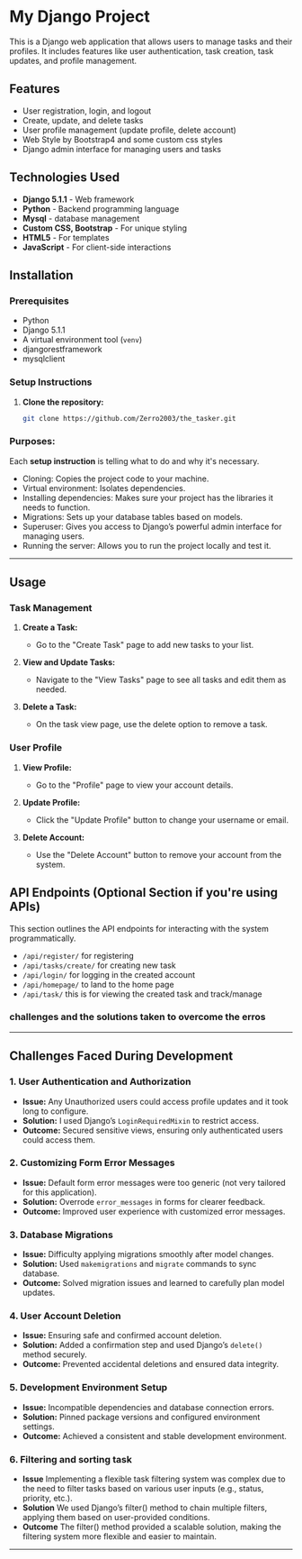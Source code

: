 # My Django Project

This is a Django web application that allows users to manage tasks and their profiles. It includes features like user authentication, task creation, task updates, and profile management.

## Features

- User registration, login, and logout
- Create, update, and delete tasks
- User profile management (update profile, delete account)
- Web Style by Bootstrap4 and some custom css styles
- Django admin interface for managing users and tasks

## Technologies Used

- **Django 5.1.1** - Web framework
- **Python** - Backend programming language
- **Mysql** - database management
- **Custom CSS, Bootstrap** - For unique styling
- **HTML5** - For templates
- **JavaScript** - For client-side interactions

## Installation

### Prerequisites

- Python 
- Django 5.1.1
- A virtual environment tool (`venv`)
- djangorestframework
- mysqlclient

### Setup Instructions

1. **Clone the repository:**
   ```bash
   git clone https://github.com/Zerro2003/the_tasker.git


### Purposes:

Each **setup instruction** is telling what to do and why it's necessary. 

- Cloning: Copies the project code to your machine.
- Virtual environment: Isolates dependencies.
- Installing dependencies: Makes sure your project has the libraries it needs to function.
- Migrations: Sets up your database tables based on models.
- Superuser: Gives you access to Django’s powerful admin interface for managing users.
- Running the server: Allows you to run the project locally and test it.

---

## Usage

### Task Management

1. **Create a Task:**
   - Go to the "Create Task" page to add new tasks to your list.
   
2. **View and Update Tasks:**
   - Navigate to the "View Tasks" page to see all tasks and edit them as needed.

3. **Delete a Task:**
   - On the task view page, use the delete option to remove a task.

### User Profile

1. **View Profile:**
   - Go to the "Profile" page to view your account details.

2. **Update Profile:**
   - Click the "Update Profile" button to change your username or email.

3. **Delete Account:**
   - Use the "Delete Account" button to remove your account from the system.

## API Endpoints (Optional Section if you're using APIs)

This section outlines the API endpoints for interacting with the system programmatically.

- `/api/register/` for registering
- `/api/tasks/create/` for creating new task
- `/api/login/` for logging in the created account
- `/api/homepage/` to land to the home page
- `/api/task/` this is for viewing the created task and track/manage


### challenges and the solutions taken to overcome the erros

---

## Challenges Faced During Development

### 1. User Authentication and Authorization
- **Issue:** Any Unauthorized users could access profile updates and it took long to configure.
- **Solution:** I used Django’s `LoginRequiredMixin` to restrict access.
- **Outcome:** Secured sensitive views, ensuring only authenticated users could access them.

### 2. Customizing Form Error Messages
- **Issue:** Default form error messages were too generic (not very tailored for this application).
- **Solution:** Overrode `error_messages` in forms for clearer feedback.
- **Outcome:** Improved user experience with customized error messages.

### 3. Database Migrations
- **Issue:** Difficulty applying migrations smoothly after model changes.
- **Solution:** Used `makemigrations` and `migrate` commands to sync database.
- **Outcome:** Solved migration issues and learned to carefully plan model updates.

### 4. User Account Deletion
- **Issue:** Ensuring safe and confirmed account deletion.
- **Solution:** Added a confirmation step and used Django’s `delete()` method securely.
- **Outcome:** Prevented accidental deletions and ensured data integrity.

### 5. Development Environment Setup
- **Issue:** Incompatible dependencies and database connection errors.
- **Solution:** Pinned package versions and configured environment settings.
- **Outcome:** Achieved a consistent and stable development environment.

### 6. Filtering and sorting task
- **Issue** Implementing a flexible task filtering system was complex due to the need to filter tasks based on various user inputs (e.g., status,    priority, etc.).
- **Solution** We used Django’s filter() method to chain multiple filters, applying them based on user-provided conditions.
- **Outcome** The filter() method provided a scalable solution, making the filtering system more flexible and easier to maintain.
---


